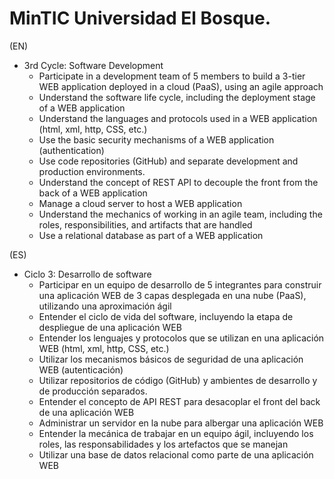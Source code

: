 # MinTIC Universidad El Bosque.

(EN)

* 3rd Cycle: Software Development
  * Participate in a development team of 5 members to build a 3-tier WEB application deployed in a cloud (PaaS), using an agile approach
  * Understand the software life cycle, including the deployment stage of a WEB application
  * Understand the languages and protocols used in a WEB application (html, xml, http, CSS, etc.)
  * Use the basic security mechanisms of a WEB application (authentication)
  * Use code repositories (GitHub) and separate development and production environments.
  * Understand the concept of REST API to decouple the front from the back of a WEB application
  * Manage a cloud server to host a WEB application
  * Understand the mechanics of working in an agile team, including the roles, responsibilities, and artifacts that are handled
  * Use a relational database as part of a WEB application

(ES)

* Ciclo 3: Desarrollo de software
  * Participar en un equipo de desarrollo de 5 integrantes para construir una aplicación WEB de 3 capas desplegada en una nube (PaaS), utilizando una aproximación ágil
  * Entender el ciclo de vida del software, incluyendo la etapa de despliegue de una aplicación WEB
  * Entender los lenguajes y protocolos que se utilizan en una aplicación WEB (html, xml, http, CSS, etc.)
  * Utilizar los mecanismos básicos de seguridad de una aplicación WEB (autenticación)
  * Utilizar repositorios de código (GitHub) y ambientes de desarrollo y de producción separados.
  * Entender el concepto de API REST para desacoplar el front del back de una aplicación WEB
  * Administrar un servidor en la nube para albergar una aplicación WEB
  * Entender la mecánica de trabajar en un equipo ágil, incluyendo los roles, las responsabilidades y los artefactos que se manejan
  * Utilizar una base de datos relacional como parte de una aplicación WEB
